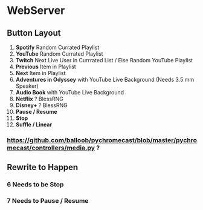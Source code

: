 # WebServer

## Button Layout
1. **Spotify** Random Currated Playlist
2. **YouTube** Random Currated Playlist
3. **Twitch** Next Live User in Currrated List / Else Random YouTube Playlist
4. **Previous** Item in Playlist
5. **Next** Item in Playlist
6. **Adventures in Odyssey** with YouTube Live Background (Needs 3.5 mm Speaker)
7. **Audio Book** with YouTube Live Background
8. **Netflix** ? BlessRNG
9. **Disney+** ? BlessRNG
10. **Pause / Resume**
11. **Stop**
12. **Suffle / Linear**


### https://github.com/balloob/pychromecast/blob/master/pychromecast/controllers/media.py ?

## Rewrite to Happen
### 6 Needs to be Stop
### 7 Needs to Pause / Resume